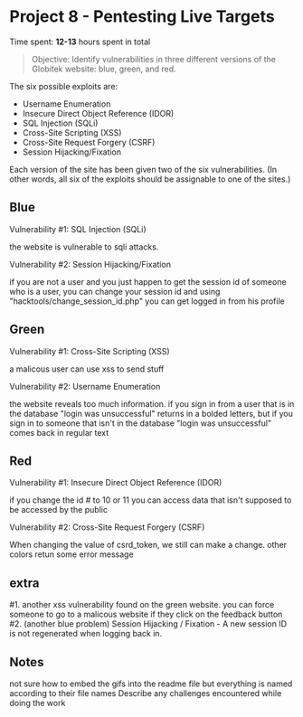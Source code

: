 # Project 8 - Pentesting Live Targets

Time spent: **12-13** hours spent in total

> Objective: Identify vulnerabilities in three different versions of the Globitek website: blue, green, and red.

The six possible exploits are:
* Username Enumeration
* Insecure Direct Object Reference (IDOR)
* SQL Injection (SQLi)
* Cross-Site Scripting (XSS)
* Cross-Site Request Forgery (CSRF)
* Session Hijacking/Fixation

Each version of the site has been given two of the six vulnerabilities. (In other words, all six of the exploits should be assignable to one of the sites.)

## Blue

Vulnerability #1: SQL Injection (SQLi)

the website is vulnerable to sqli attacks.  

Vulnerability #2: Session Hijacking/Fixation

if you are not a user and you just happen to get the session id of someone who is a user, you can change your session id and using "hacktools/change_session_id.php" you can get logged in from his profile

## Green

Vulnerability #1: Cross-Site Scripting (XSS)

a malicous user can use xss to send stuff

Vulnerability #2: Username Enumeration

the website reveals too much information. if you sign in from a user that is in the database "login was unsuccessful" returns in a bolded letters, but if you sign in to someone that isn't in the database "login was unsuccessful" comes back in regular text

## Red

Vulnerability #1: Insecure Direct Object Reference (IDOR)

if you change the id # to 10 or 11 you can access data that isn't supposed to be accessed by the public

Vulnerability #2: Cross-Site Request Forgery (CSRF)

When changing the value of csrd_token, we still can make a change. other colors retun some error message

## extra
#1. another xss vulnerability found on the green website. you can force someone to go to a malicous website if they click on the feedback button
#2. (another blue problem) Session Hijacking / Fixation - A new session ID is not regenerated when logging back in.


## Notes
not sure how to embed the gifs into the readme file but everything is named according to their file names
Describe any challenges encountered while doing the work
